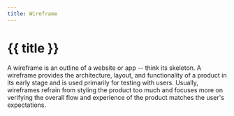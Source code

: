 ```yaml
---
title: Wireframe
---
```


# {{ title }}

A wireframe is an outline of a website or app -- think its skeleton. A wireframe provides the architecture, layout, and functionality of a product in its early stage and is used primarily for testing with users. Usually, wireframes refrain from styling the product too much and focuses more on verifying the overall flow and experience of the product matches the user's expectations.